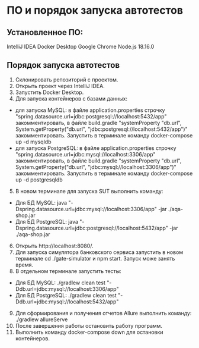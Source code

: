 # ПО и порядок запуска автотестов

## Установленное ПО:
IntelliJ IDEA
Docker Desktop
Google Chrome
Node.js 18.16.0

## Порядок запуска автотестов
1. Склонировать репозиторий с проектом.
2. Открыть проект через IntelliJ IDEA.
3. Запустить Docker Desktop.
4. Для запуска контейнеров с базами данных:
  * для запуска MySQL: в файле application.properties строчку "spring.datasource.url=jdbc:postgresql://localhost:5432/app" закомментировать, в файле build.gradle "systemProperty "db.url", System.getProperty("db.url", "jdbc:postgresql://localhost:5432/app")" закомментировать. Запустить в терминале команду docker-compose up -d mysqldb
  * для запуска PostgreSQL: в файле application.properties строчку "spring.datasource.url=jdbc:mysql://localhost:3306/app" закомментировать, в файле build.gradle "systemProperty "db.url", System.getProperty("db.url", "jdbc:mysql://localhost:3306/app")" закомментировать. Запустить в терминале команду docker-compose up -d postgresqldb
5. В новом терминале для запуска SUT выполнить команду:
  * Для БД MySQL: java "-Dspring.datasource.url=jdbc:mysql://localhost:3306/app" -jar ./aqa-shop.jar
  * Для БД PostgreSQL: java "-Dspring.datasource.url=jdbc:postgresql://localhost:5432/app" -jar ./aqa-shop.jar
6. Открыть http://localhost:8080/.
7. Для запуска симулятора банковского сервиса запустить в новом терминале cd ./gate-simulator и npm start. Запуск може занять время.
8. В отдельном терминале запустить тесты:
  * Для БД MySQL: ./gradlew clean test "-Ddb.url=jdbc:mysql://localhost:3306/app"
  * Для БД PostgreSQL: ./gradlew clean test "-Ddb.url=jdbc:mysql://localhost:5432/app"
9. Для сформирования и получения отчетов Allure выполнить команду: ./gradlew allureServe
10. После завершения работы остановить работу программ. 
11. Выполнить команду docker-compose down для остановки контейнеров.
